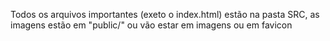 Todos os arquivos importantes (exeto o index.html) estão na pasta SRC, as imagens estão em "public/" ou vão estar em imagens ou em favicon
